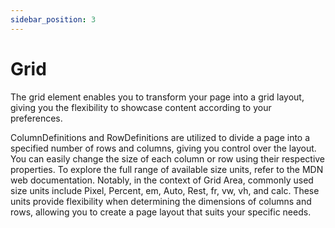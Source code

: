 ```yaml
---
sidebar_position: 3
---
```


# Grid

The grid element enables you to transform your page into a grid layout, giving you the flexibility to showcase content according to your preferences.

ColumnDefinitions and RowDefinitions are utilized to divide a page into a specified number of rows and columns, giving you control over the layout. You can easily change the size of each column or row using their respective properties. To explore the full range of available size units, refer to the MDN web documentation. Notably, in the context of Grid Area, commonly used size units include Pixel, Percent, em, Auto, Rest, fr, vw, vh, and calc. These units provide flexibility when determining the dimensions of columns and rows, allowing you to create a page layout that suits your specific needs.
